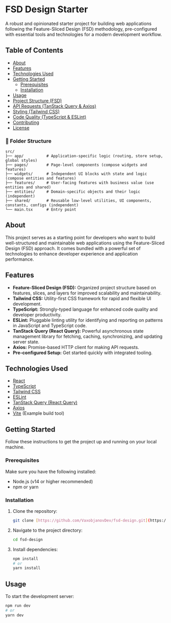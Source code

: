 # FSD Design Starter

A robust and opinionated starter project for building web applications following the Feature-Sliced Design (FSD) methodology, pre-configured with essential tools and technologies for a modern development workflow.

## Table of Contents

- [About](#about)
- [Features](#features)
- [Technologies Used](#technologies-used)
- [Getting Started](#getting-started)
  - [Prerequisites](#prerequisites)
  - [Installation](#installation)
- [Usage](#usage)
- [Project Structure (FSD)](#project-structure-fsd)
- [API Requests (TanStack Query & Axios)](#api-requests-tanstack-query--axios)
- [Styling (Tailwind CSS)](#styling-tailwind-css)
- [Code Quality (TypeScript & ESLint)](#code-quality-typescript--eslint)
- [Contributing](#contributing)
- [License](#license)

### 📁 Folder Structure

```
src/
├── app/          # Application-specific logic (routing, store setup, global styles)
├── pages/        # Page-level components (compose widgets and features)
├── widgets/      # Independent UI blocks with state and logic (compose entities and features)
├── features/     # User-facing features with business value (use entities and shared)
├── entities/     # Domain-specific objects and their logic (independent)
├── shared/       # Reusable low-level utilities, UI components, constants, configs (independent)
└── main.tsx      # Entry point
```

## About

This project serves as a starting point for developers who want to build well-structured and maintainable web applications using the Feature-Sliced Design (FSD) approach. It comes bundled with a powerful set of technologies to enhance developer experience and application performance.

## Features

* **Feature-Sliced Design (FSD):** Organized project structure based on features, slices, and layers for improved scalability and maintainability.
* **Tailwind CSS:** Utility-first CSS framework for rapid and flexible UI development.
* **TypeScript:** Strongly-typed language for enhanced code quality and developer productivity.
* **ESLint:** Pluggable linting utility for identifying and reporting on patterns in JavaScript and TypeScript code.
* **TanStack Query (React Query):** Powerful asynchronous state management library for fetching, caching, synchronizing, and updating server state.
* **Axios:** Promise-based HTTP client for making API requests.
* **Pre-configured Setup:** Get started quickly with integrated tooling.

## Technologies Used

* [React](https://reactjs.org/)
* [TypeScript](https://www.typescriptlang.org/)
* [Tailwind CSS](https://tailwindcss.com/)
* [ESLint](https://eslint.org/)
* [TanStack Query (React Query)](https://tanstack.com/query/latest)
* [Axios](https://axios-http.com/)
* [Vite](https://vitejs.dev/) (Example build tool)

## Getting Started

Follow these instructions to get the project up and running on your local machine.

### Prerequisites

Make sure you have the following installed:

* Node.js (v14 or higher recommended)
* npm or yarn

### Installation

1.  Clone the repository:

    ```bash
    git clone [https://github.com/VaxobjanovDev/fsd-design.git](https://github.com/VaxobjanovDev/fsd-design.git)
    ```

2.  Navigate to the project directory:

    ```bash
    cd fsd-design
    ```

3.  Install dependencies:

    ```bash
    npm install
    # or
    yarn install
    ```

## Usage

To start the development server:

```bash
npm run dev
# or
yarn dev
